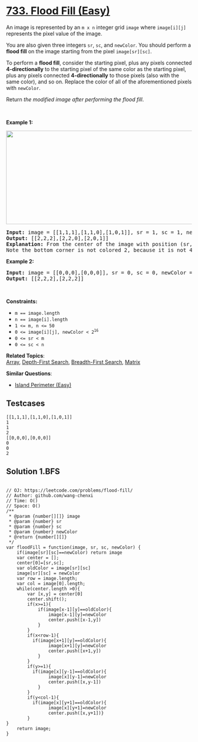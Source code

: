# [733. Flood Fill (Easy)](https://leetcode.com/problems/flood-fill/)

<p>An image is represented by an <code>m x n</code> integer grid <code>image</code> where <code>image[i][j]</code> represents the pixel value of the image.</p>

<p>You are also given three integers <code>sr</code>, <code>sc</code>, and <code>newColor</code>. You should perform a <strong>flood fill</strong> on the image starting from the pixel <code>image[sr][sc]</code>.</p>

<p>To perform a <strong>flood fill</strong>, consider the starting pixel, plus any pixels connected <strong>4-directionally</strong> to the starting pixel of the same color as the starting pixel, plus any pixels connected <strong>4-directionally</strong> to those pixels (also with the same color), and so on. Replace the color of all of the aforementioned pixels with <code>newColor</code>.</p>

<p>Return <em>the modified image after performing the flood fill</em>.</p>

<p>&nbsp;</p>
<p><strong>Example 1:</strong></p>
<img alt="" src="https://assets.leetcode.com/uploads/2021/06/01/flood1-grid.jpg" style="width: 613px; height: 253px;">
<pre><strong>Input:</strong> image = [[1,1,1],[1,1,0],[1,0,1]], sr = 1, sc = 1, newColor = 2
<strong>Output:</strong> [[2,2,2],[2,2,0],[2,0,1]]
<strong>Explanation:</strong> From the center of the image with position (sr, sc) = (1, 1) (i.e., the red pixel), all pixels connected by a path of the same color as the starting pixel (i.e., the blue pixels) are colored with the new color.
Note the bottom corner is not colored 2, because it is not 4-directionally connected to the starting pixel.
</pre>

<p><strong>Example 2:</strong></p>

<pre><strong>Input:</strong> image = [[0,0,0],[0,0,0]], sr = 0, sc = 0, newColor = 2
<strong>Output:</strong> [[2,2,2],[2,2,2]]
</pre>

<p>&nbsp;</p>
<p><strong>Constraints:</strong></p>

<ul>
	<li><code>m == image.length</code></li>
	<li><code>n == image[i].length</code></li>
	<li><code>1 &lt;= m, n &lt;= 50</code></li>
	<li><code>0 &lt;= image[i][j], newColor &lt; 2<sup>16</sup></code></li>
	<li><code>0 &lt;= sr &lt;&nbsp;m</code></li>
	<li><code>0 &lt;= sc &lt;&nbsp;n</code></li>
</ul>

**Related Topics**:  
[Array](https://leetcode.com/tag/array/), [Depth-First Search](https://leetcode.com/tag/depth-first-search/), [Breadth-First Search](https://leetcode.com/tag/breadth-first-search/), [Matrix](https://leetcode.com/tag/matrix/)

**Similar Questions**:

- [Island Perimeter (Easy)](https://leetcode.com/problems/island-perimeter/)

## Testcases

```
[[1,1,1],[1,1,0],[1,0,1]]
1
1
2
[[0,0,0],[0,0,0]]
0
0
2
```

## Solution 1.BFS

```JS

// OJ: https://leetcode.com/problems/flood-fill/
// Author: github.com/wang-chenxi
// Time: O()
// Space: O()
/**
 * @param {number[][]} image
 * @param {number} sr
 * @param {number} sc
 * @param {number} newColor
 * @return {number[][]}
 */
var floodFill = function(image, sr, sc, newColor) {
    if(image[sr][sc]==newColor) return image
    var center = [];
    center[0]=[sr,sc];
    var oldColor = image[sr][sc]
    image[sr][sc] = newColor
    var row = image.length;
    var col = image[0].length;
    while(center.length >0){
        var [x,y] = center[0]
        center.shift();
        if(x>=1){
            if(image[x-1][y]==oldColor){
                image[x-1][y]=newColor
                center.push([x-1,y])
            }
        }
        if(x<row-1){
          if(image[x+1][y]==oldColor){
                image[x+1][y]=newColor
                center.push([x+1,y])
            }
        }
        if(y>=1){
          if(image[x][y-1]==oldColor){
                image[x][y-1]=newColor
                center.push([x,y-1])
            }
        }
        if(y<col-1){
          if(image[x][y+1]==oldColor){
                image[x][y+1]=newColor
                center.push([x,y+1])}
        }
}
    return image;
}

```
